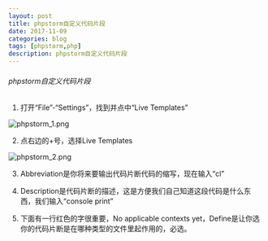 ```yaml
---
layout: post
title: phpstorm自定义代码片段
date: 2017-11-09
categories: blog
tags: [phpstorm,php]
description: phpstorm自定义代码片段
---
```




###### phpstorm自定义代码片段

1. 打开“File”-“Settings”，找到并点中“Live Templates”

![phpstorm_1.png](http://img0.ph.126.net/ecVuA_dI7Q7xJtTIVErU2Q==/6632695042908596565.png)

2. 点右边的+号，选择Live Templates

![phpstorm_2.png](http://img1.ph.126.net/uSDtlWEx8-R3WP4pULEFdg==/6632602683934458856.png)

3. Abbreviation是你将来要输出代码片断代码的缩写，现在输入“cl”

4. Description是代码片断的描述，这是方便我们自己知道这段代码是什么东西，我们输入“console print”

5. 下面有一行红色的字很重要，No applicable contexts yet，Define是让你选你的代码片断是在哪种类型的文件里起作用的，必选。